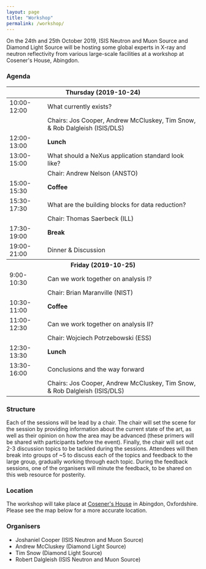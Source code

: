 ```yaml
---
layout: page
title: "Workshop"
permalink: /workshop/
---
```


On the 24th and 25th October 2019, ISIS Neutron and Muon Source and Diamond Light Source will be hosting some global experts in X-ray and neutron reflectivity from various large-scale facilities at a workshop at Cosener's House, Abingdon.

<h3>Agenda</h3>
<center>
<table width="70%">
    <thead>
        <tr>
          <th colspan="2" align="center">Thursday (2019-10-24)</th>
        </tr>
    </thead>
    <tbody>
        <tr>
            <td>10:00-12:00</td>
            <td>What currently exists?</td>
        </tr>
        <tr>
            <td></td>
            <td>Chairs: Jos Cooper, Andrew McCluskey, Tim Snow, & Rob Dalgleish (ISIS/DLS)</td>
        </tr>
        <tr>
            <td>12:00-13:00</td>
            <td><b>Lunch</b></td>
        </tr>
        <tr>
            <td>13:00-15:00</td>
            <td>What should a NeXus application standard look like?</td>
        </tr>
        <tr>
            <td></td>
            <td>Chair: Andrew Nelson (ANSTO)</td>
        </tr>
        <tr>
            <td>15:00-15:30</td>
            <td><b>Coffee</b></td>
        </tr>
        <tr>
            <td>15:30-17:30</td>
            <td>What are the building blocks for data reduction?</td>
        </tr>        
        <tr>
            <td></td>
            <td>Chair: Thomas Saerbeck (ILL)</td>
        </tr>
        <tr>
            <td>17:30-19:00</td>
            <td><b>Break</b></td>
        </tr>
        <tr>
            <td>19:00-21:00</td>
            <td>Dinner & Discussion</td>
        </tr>
        <tr>
          <th colspan="2" align="center"><b>Friday (2019-10-25)</b></th>
        </tr>
        <tr>
          <td>9:00-10:30</td>
          <td>Can we work together on analysis I?</td>
        </tr>
        <tr>
          <td></td>
          <td>Chair: Brian Maranville (NIST)</td>
        </tr>
        <tr>
          <td>10:30-11:00</td>
          <td><b>Coffee</b></td>
        </tr>
        <tr>
          <td>11:00-12:30</td>
          <td>Can we work together on analysis II?</td>
        </tr>
        <tr>
          <td></td>
          <td>Chair: Wojciech Potrzebowski (ESS)</td>
        </tr>
        <tr>
          <td>12:30-13:30</td>
          <td><b>Lunch</b></td>
        </tr>
        <tr>
          <td>13:30-16:00</td>
          <td>Conclusions and the way forward</td>
        </tr>
        <tr>
          <td></td>
          <td>Chairs: Jos Cooper, Andrew McCluskey, Tim Snow, & Rob Dalgleish (ISIS/DLS)</td>
        </tr>
    </tbody>
</table>
</center>

<h3> Structure </h3>

Each of the sessions will be lead by a chair.
The chair will set the scene for the session by providing information about the current state of the art, as well as their opinion on how the area may be advanced (these primers will be shared with participants before the event).
Finally, the chair will set out 2-3 discussion topics to be tackled during the sessions.
Attendees will then break into groups of ~5 to discuss each of the topics and feedback to the large group, gradually working through each topic.
During the feedback sessions, one of the organisers will minute the feedback, to be shared on this web resource for posterity.

<h3> Location </h3>

The workshop will take place at [Cosener's House](https://www.thecosenershouse.co.uk) in Abingdon, Oxfordshire. Please see the map below for a more accurate location.

<div id="map"></div>
<script>
// Initialize and add the map
function initMap() {
// The location of Uluru
var cose = {lat: 51.669710, lng: -1.277652};
// The map, centered at Uluru
var map = new google.maps.Map(
document.getElementById('map'), {zoom: 11, center: cose});
// The marker, positioned at Uluru
var marker = new google.maps.Marker({position: cose, map: map});
}
</script>

<script async defer
src="https://maps.googleapis.com/maps/api/js?key=AIzaSyCdPFyTQTDaODygyYuTzQi5T7kHbpgQtE8&callback=initMap">
</script>

<h3> Organisers </h3>

- Joshaniel Cooper (ISIS Neutron and Muon Source)
- Andrew McCluskey (Diamond Light Source)
- Tim Snow (Diamond Light Source)
- Robert Dalgleish (ISIS Neutron and Muon Source)
